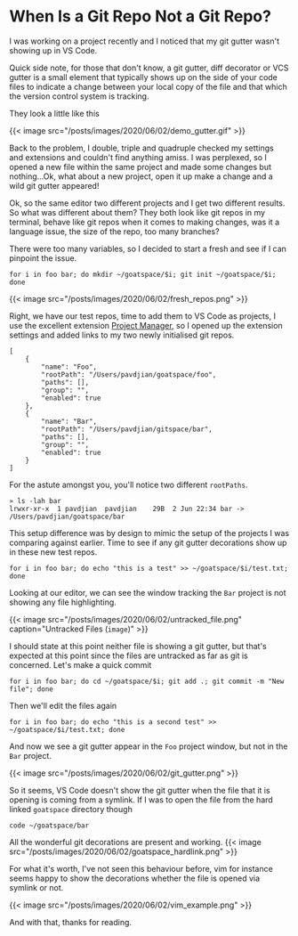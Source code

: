 # When Is a Git Repo Not a Git Repo?


I was working on a project recently and I noticed that my git gutter wasn't showing up in VS Code.

Quick side note, for those that don't know, a git gutter, diff decorator or VCS gutter is a small element that typically shows up on the side of your code files to indicate a change between your local copy of the file and that which the version control system is tracking.

They look a little like this

{{< image src="/posts/images/2020/06/02/demo_gutter.gif" >}}


Back to the problem, I double, triple and quadruple checked my settings and extensions and couldn't find anything amiss. I was perplexed, so I opened a new file within the same project and made some changes but nothing...Ok, what about a new project, open it up make a change and a wild git gutter appeared!

Ok, so the same editor two different projects and I get two different results. So what was different about them? They both look like git repos in my terminal, behave like git repos when it comes to making changes, was it a language issue, the size of the repo, too many branches?

There were too many variables, so I decided to start a fresh and see if I can pinpoint the issue.

```
for i in foo bar; do mkdir ~/goatspace/$i; git init ~/goatspace/$i; done
```

{{< image src="/posts/images/2020/06/02/fresh_repos.png" >}}

Right, we have our test repos, time to add them to VS Code as projects, I use the excellent extension [Project Manager](https://links.avdjian.com/vscprojectmanager), so I opened up the extension settings and added links to my two newly initialised git repos.

```
[
	{
		"name": "Foo",
		"rootPath": "/Users/pavdjian/goatspace/foo",
		"paths": [],
		"group": "",
		"enabled": true
	},
	{
		"name": "Bar",
		"rootPath": "/Users/pavdjian/gitspace/bar",
		"paths": [],
		"group": "",
		"enabled": true
	}
]
```

For the astute amongst you, you'll notice two different `rootPaths`.
```
» ls -lah bar
lrwxr-xr-x  1 pavdjian  pavdjian    29B  2 Jun 22:34 bar -> /Users/pavdjian/goatspace/bar
```

This setup difference was by design to mimic the setup of the projects I was comparing against earlier. Time to see if any git gutter decorations show up in these new test repos.

```
for i in foo bar; do echo "this is a test" >> ~/goatspace/$i/test.txt; done
```

Looking at our editor, we can see the window tracking the `Bar` project is not showing any file highlighting.

{{< image src="/posts/images/2020/06/02/untracked_file.png" caption="Untracked Files (`image`)" >}}

I should state at this point neither file is showing a git gutter, but that's expected at this point since the files are untracked as far as git is concerned. Let's make a quick commit

```
for i in foo bar; do cd ~/goatspace/$i; git add .; git commit -m "New file"; done
```

Then we'll edit the files again

```
for i in foo bar; do echo "this is a second test" >> ~/goatspace/$i/test.txt; done
```
And now we see a git gutter appear in the `Foo` project window, but not in the `Bar` project.

{{< image src="/posts/images/2020/06/02/git_gutter.png" >}}


So it seems, VS Code doesn't show the git gutter when the file that it is opening is coming from a symlink. If I was to open the file from the hard linked `goatspace` directory though

```
code ~/goatspace/bar
```
All the wonderful git decorations are present and working.
{{< image src="/posts/images/2020/06/02/goatspace_hardlink.png" >}}


For what it's worth, I've not seen this behaviour before, vim for instance seems happy to show the decorations whether the file is opened via symlink or not.

{{< image src="/posts/images/2020/06/02/vim_example.png" >}}

And with that, thanks for reading.

